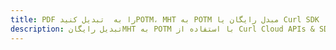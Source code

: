 ---title: PDF را به  تبدیل کنیدPOTM، MHT به POTM مبدل رایگان یا Curl SDKdescription: تبدیل رایگانMHT به POTM با استفاده از Curl Cloud APIs & SDK همچنین اسناد PDF را در Cloud ایجاد، ویرایش و رندر کنید.---